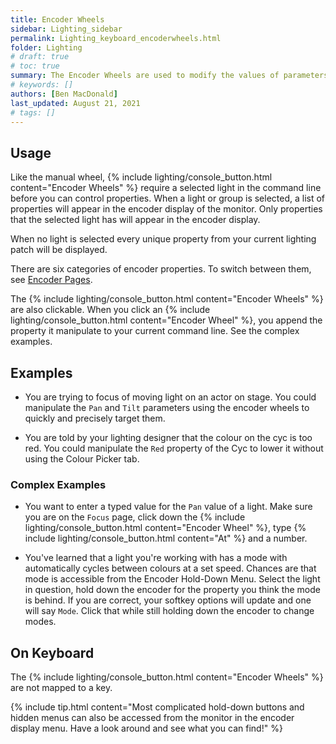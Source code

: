 ```yaml
---
title: Encoder Wheels
sidebar: Lighting_sidebar
permalink: Lighting_keyboard_encoderwheels.html
folder: Lighting
# draft: true
# toc: true
summary: The Encoder Wheels are used to modify the values of parameters for a light, they provide a view high degree of precision without having to type long commands. The are very similar to the Manual Wheel, which is used to control the intensity of a light.
# keywords: []
authors: [Ben MacDonald]
last_updated: August 21, 2021
# tags: []
---
```


## Usage
Like the manual wheel, {% include lighting/console_button.html content="Encoder Wheels" %} require a selected light in the command line before you can control properties. When a light or group is selected, a list of properties will appear in the encoder display of the monitor. Only properties that the selected light has will appear in the encoder display.

When no light is selected every unique property from your current lighting patch will be displayed.

There are six categories of encoder properties. To switch between them, see [Encoder Pages](./Lighting_keyboard_encoderpages.html).

The {% include lighting/console_button.html content="Encoder Wheels" %} are also clickable. When you click an {% include lighting/console_button.html content="Encoder Wheel" %}, you append the property it manipulate to your current command line. See the complex examples.

## Examples
- You are trying to focus of moving light on an actor on stage. You could manipulate the `Pan` and `Tilt` parameters using the encoder wheels to quickly and precisely target them.

- You are told by your lighting designer that the colour on the cyc is too red. You could manipulate the `Red` property of the Cyc to lower it without using the Colour Picker tab.

### Complex Examples
- You want to enter a typed value for the `Pan` value of a light. Make sure you are on the `Focus` page, click down the {% include lighting/console_button.html content="Encoder Wheel" %}, type {% include lighting/console_button.html content="At" %} and a number.

- You've learned that a light you're working with has a mode with automatically cycles between colours at a set speed. Chances are that mode is accessible from the Encoder Hold-Down Menu. Select the light in question, hold down the encoder for the property you think the mode is behind. If you are correct, your softkey options will update and one will say `Mode`. Click that while still holding down the encoder to change modes.

## On Keyboard
The {% include lighting/console_button.html content="Encoder Wheels" %} are not mapped to a key.

{% include tip.html content="Most complicated hold-down buttons and hidden menus can also be accessed from the monitor in the encoder display menu. Have a look around and see what you can find!" %}
